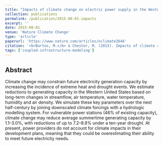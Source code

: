 ```yaml
---
title: "Impacts of climate change on electric power supply in the Western United States"
collection: publications
permalink: /publication/2015-08-01-impacts
excerpt: ''
date: 2015-08-01
venue: 'Nature Climate Change'
type: 'article'
paperurl: 'https://www.nature.com/articles/nclimate2648'
citation: '<b>Bartos, M.</b> & Chester, M. (2015). Impacts of climate change on electric power supply in the western United States. <i>Nature Climate Change</i>, 5(8), 748–752. doi:10.1038/nclimate2648'
tags: ['coupled-infrastructure-modeling']
---
```


## Abstract

Climate change may constrain future electricity generation capacity by increasing the incidence of extreme heat and drought events. We estimate reductions to generating capacity in the Western United States based on long-term changes in streamflow, air temperature, water temperature, humidity and air density. We simulate these key parameters over the next half-century by joining downscaled climate forcings with a hydrologic modelling system. For vulnerable power stations (46% of existing capacity), climate change may reduce average summertime generating capacity by 1.1–3.0%, with reductions of up to 7.2–8.8% under a ten-year drought. At present, power providers do not account for climate impacts in their development plans, meaning that they could be overestimating their ability to meet future electricity needs.
